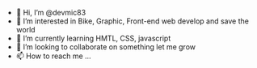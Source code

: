 - 👋 Hi, I’m @devmic83
- 👀 I’m interested in Bike, Graphic, Front-end web develop and save the world 
- 🌱 I’m currently learning HMTL, CSS, javascript
- 💞️ I’m looking to collaborate on something let me grow 
- 📫 How to reach me ...

<!---
devmic83/devmic83 is a ✨ special ✨ repository because its `README.md` (this file) appears on your GitHub profile.
You can click the Preview link to take a look at your changes.
--->
